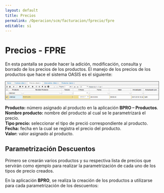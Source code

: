 ```yaml
---
layout: default
title: Precios
permalink: /Operacion/scm/facturacion/fprecio/fpre
editable: si
---
```


# Precios - FPRE

En esta pantalla se puede hacer la adición, modificación, consulta y borrado de los precios de los productos. El manejo de los precios de los productos que hace el sistema OASIS es el siguiente:

![](fpre1.png)

**Producto:** número asignado al producto en la aplicación **BPRO – Productos**.  
**Nombre producto:** nombre del producto al cual se le parametrizará el precio.  
**Tipo precio:** seleccionar el tipo de preció correspondiente al producto.  
**Fecha:** fecha en la cual se registra el precio del producto.  
**Valor:** valor asignado al producto.  

## Parametrización Descuentos

Primero se crearán varios productos y su respectiva lista de precios que servirán como ejemplo para realizar la parametrización de cada uno de los tipos de precio creados.  


En la aplicación **BPRO**, se realiza la creación de los productos a utilizarse para cada parametrización de los descuentos:


